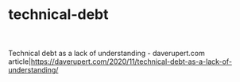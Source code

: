 # technical-debt<br><br>

Technical debt as a lack of understanding - daverupert.com<br>article|https://daverupert.com/2020/11/technical-debt-as-a-lack-of-understanding/<br><br>
